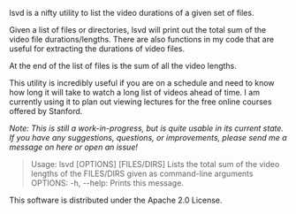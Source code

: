 lsvd is a nifty utility to list the video durations of a given set of files.

Given a list of files or directories, lsvd will print out the total sum of the video file durations/lengths. There are also functions in my code that are useful for extracting the durations of video files.

At the end of the list of files is the sum of all the video lengths.

This utility is incredibly useful if you are on a schedule and need to know how long it will take to watch a long list of videos ahead of time. I am currently using it to plan out viewing lectures for the free online courses offered by Stanford.

*Note: This is still a work-in-progress, but is quite usable in its current state. If you have any suggestions, questions, or improvements, please send me a message on here or open an issue!*

> Usage: lsvd [OPTIONS] [FILES/DIRS]
> Lists the total sum of the video lengths of the FILES/DIRS given as command-line arguments
> OPTIONS: -h, --help: Prints this message.

This software is distributed under the Apache 2.0 License.